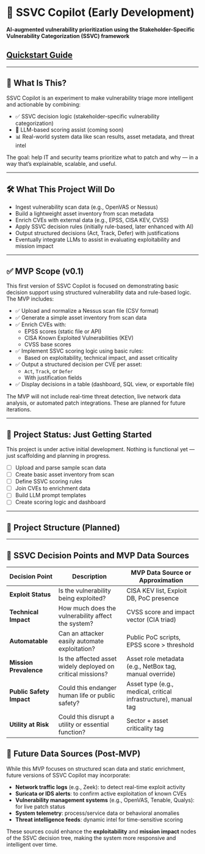 # 🔐 SSVC Copilot (Early Development)

**AI-augmented vulnerability prioritization using the Stakeholder-Specific Vulnerability Categorization (SSVC) framework**

## [Quickstart Guide](https://github.com/shaun89/ssvc-copilot/blob/main/quickstart.md)

---

## 🧠 What Is This?

SSVC Copilot is an experiment to make vulnerability triage more intelligent and actionable by combining:

- ✅ SSVC decision logic (stakeholder-specific vulnerability categorization)
- 🧠 LLM-based scoring assist (coming soon)
- 📊 Real-world system data like scan results, asset metadata, and threat intel

The goal: help IT and security teams prioritize what to patch and why — in a way that’s explainable, scalable, and useful.

---

## 🛠️ What This Project Will Do

- Ingest vulnerability scan data (e.g., OpenVAS or Nessus)
- Build a lightweight asset inventory from scan metadata
- Enrich CVEs with external data (e.g., EPSS, CISA KEV, CVSS)
- Apply SSVC decision rules (initially rule-based, later enhanced with AI)
- Output structured decisions (Act, Track, Defer) with justifications
- Eventually integrate LLMs to assist in evaluating exploitability and mission impact

- ---

## ✅ MVP Scope (v0.1)

This first version of SSVC Copilot is focused on demonstrating basic decision support using structured vulnerability data and rule-based logic. The MVP includes:

- ✅ Upload and normalize a Nessus scan file (CSV format)
- ✅ Generate a simple asset inventory from scan data
- ✅ Enrich CVEs with:
  - EPSS scores (static file or API)
  - CISA Known Exploited Vulnerabilities (KEV)
  - CVSS base scores
- ✅ Implement SSVC scoring logic using basic rules:
  - Based on exploitability, technical impact, and asset criticality
- ✅ Output a structured decision per CVE per asset:
  - `Act`, `Track`, or `Defer`
  - With justification fields
- ✅ Display decisions in a table (dashboard, SQL view, or exportable file)

The MVP will not include real-time threat detection, live network data analysis, or automated patch integrations. These are planned for future iterations.

---

## 🚧 Project Status: Just Getting Started

This project is under active initial development. Nothing is functional yet — just scaffolding and planning in progress.

- [ ] Upload and parse sample scan data
- [ ] Create basic asset inventory from scan
- [ ] Define SSVC scoring rules
- [ ] Join CVEs to enrichment data
- [ ] Build LLM prompt templates
- [ ] Create scoring logic and dashboard

---

## 📂 Project Structure (Planned)

---

## 🧠 SSVC Decision Points and MVP Data Sources

| Decision Point         | Description                                                                | MVP Data Source or Approximation                                |
|------------------------|----------------------------------------------------------------------------|------------------------------------------------------------------|
| **Exploit Status**     | Is the vulnerability being exploited?                                      | CISA KEV list, Exploit DB, PoC presence                          |
| **Technical Impact**   | How much does the vulnerability affect the system?                         | CVSS score and impact vector (CIA triad)                         |
| **Automatable**        | Can an attacker easily automate exploitation?                              | Public PoC scripts, EPSS score > threshold                       |
| **Mission Prevalence** | Is the affected asset widely deployed on critical missions?                | Asset role metadata (e.g., NetBox tag, manual override)          |
| **Public Safety Impact** | Could this endanger human life or public safety?                         | Asset type (e.g., medical, critical infrastructure), manual tag  |
| **Utility at Risk**    | Could this disrupt a utility or essential function?                        | Sector + asset criticality tag                       
## 🔭 Future Data Sources (Post-MVP)

While this MVP focuses on structured scan data and static enrichment, future versions of SSVC Copilot may incorporate:

- **Network traffic logs** (e.g., Zeek): to detect real-time exploit activity  
- **Suricata or IDS alerts**: to confirm active exploitation of known CVEs  
- **Vulnerability management systems** (e.g., OpenVAS, Tenable, Qualys): for live patch status  
- **System telemetry**: process/service data or behavioral anomalies  
- **Threat intelligence feeds**: dynamic intel for time-sensitive scoring  

These sources could enhance the **exploitability** and **mission impact** nodes of the SSVC decision tree, making the system more responsive and intelligent over time.


